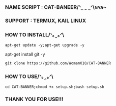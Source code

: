 ### NAME SCRIPT : CAT-BANEER/ᐠ_ ꞈ _ᐟ\ɴʏᴀ~
### SUPPORT : TERMUX, KAIL LINUX
### HOW TO INSTALL/ᐠ｡‸｡ᐟ\
```
apt-get update -y;apt-get upgrade -y
````
apt-get install git -y
```
git clone https://github.com/Woman010/CAT-BANNER
```
### HOW TO USE/ᐠ｡‸｡ᐟ\
```
cd CAT-BANNER;chmod +x setup.sh;bash setup.sh
```
### THANK YOU FOR USE!!!
